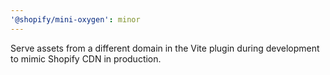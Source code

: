 ```yaml
---
'@shopify/mini-oxygen': minor
---
```


Serve assets from a different domain in the Vite plugin during development to mimic Shopify CDN in production.
